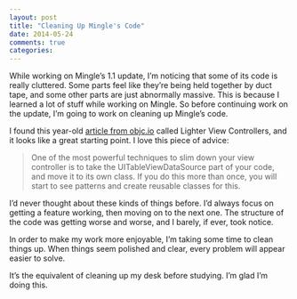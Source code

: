```yaml
---
layout: post
title: "Cleaning Up Mingle's Code"
date: 2014-05-24
comments: true
categories: 
---
```

While working on Mingle’s 1.1 update, I’m noticing that some of its code is really cluttered. Some parts feel like they’re being held together by duct tape, and some other parts are just abnormally massive. This is because I learned a lot of stuff while working on Mingle. So before continuing work on the update, I’m going to work on cleaning up Mingle’s code.

<!-- more -->

I found this year-old [article from objc.io](http://www.objc.io/issue-1/lighter-view-controllers.html) called Lighter View Controllers, and it looks like a great starting point. I love this piece of advice:

> One of the most powerful techniques to slim down your view controller is to take the UITableViewDataSource part of your code, and move it to its own class. If you do this more than once, you will start to see patterns and create reusable classes for this.

I’d never thought about these kinds of things before. I’d always focus on getting a feature working, then moving on to the next one. The structure of the code was getting worse and worse, and I barely, if ever, took notice.

In order to make my work more enjoyable, I’m taking some time to clean things up. When things seem polished and clear, every problem will appear easier to solve.

It’s the equivalent of cleaning up my desk before studying. I’m glad I’m doing this.